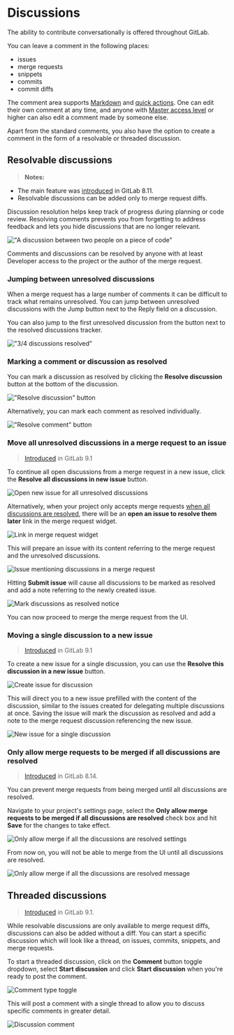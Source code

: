 # Discussions

The ability to contribute conversationally is offered throughout GitLab.

You can leave a comment in the following places:

- issues
- merge requests
- snippets
- commits
- commit diffs

The comment area supports [Markdown] and [quick actions]. One can edit their
own comment at any time, and anyone with [Master access level][permissions] or
higher can also edit a comment made by someone else.

Apart from the standard comments, you also have the option to create a comment
in the form of a resolvable or threaded discussion.

## Resolvable discussions

>**Notes:**
- The main feature was [introduced][ce-5022] in GitLab 8.11.
- Resolvable discussions can be added only to merge request diffs.

Discussion resolution helps keep track of progress during planning or code review.
Resolving comments prevents you from forgetting to address feedback and lets you
hide discussions that are no longer relevant.

!["A discussion between two people on a piece of code"][discussion-view]

Comments and discussions can be resolved by anyone with at least Developer
access to the project or the author of the merge request.

### Jumping between unresolved discussions

When a merge request has a large number of comments it can be difficult to track
what remains unresolved. You can jump between unresolved discussions with the
Jump button next to the Reply field on a discussion.

You can also jump to the first unresolved discussion from the button next to the
resolved discussions tracker.

!["3/4 discussions resolved"][discussions-resolved]

### Marking a comment or discussion as resolved

You can mark a discussion as resolved by clicking the **Resolve discussion**
button at the bottom of the discussion.

!["Resolve discussion" button][resolve-discussion-button]

Alternatively, you can mark each comment as resolved individually.

!["Resolve comment" button][resolve-comment-button]

### Move all unresolved discussions in a merge request to an issue

> [Introduced][ce-8266] in GitLab 9.1

To continue all open discussions from a merge request in a new issue, click the
**Resolve all discussions in new issue** button.

![Open new issue for all unresolved discussions](img/btn_new_issue_for_all_discussions.png)

Alternatively, when your project only accepts merge requests [when all discussions
are resolved](#only-allow-merge-requests-to-be-merged-if-all-discussions-are-resolved),
there will be an **open an issue to resolve them later** link in the merge
request widget.

![Link in merge request widget](img/resolve_discussion_open_issue.png)

This will prepare an issue with its content referring to the merge request and
the unresolved discussions.

![Issue mentioning discussions in a merge request](img/preview_issue_for_discussions.png)

Hitting **Submit issue** will cause all discussions to be marked as resolved and
add a note referring to the newly created issue.

![Mark discussions as resolved notice](img/resolve_discussion_issue_notice.png)

You can now proceed to merge the merge request from the UI.

### Moving a single discussion to a new issue

> [Introduced][ce-8266] in GitLab 9.1

To create a new issue for a single discussion, you can use the **Resolve this
discussion in a new issue** button.

![Create issue for discussion](img/new_issue_for_discussion.png)

This will direct you to a new issue prefilled with the content of the
discussion, similar to the issues created for delegating multiple
discussions at once. Saving the issue will mark the discussion as resolved and
add a note to the merge request discussion referencing the new issue.

![New issue for a single discussion](img/preview_issue_for_discussion.png)

### Only allow merge requests to be merged if all discussions are resolved

> [Introduced][ce-7125] in GitLab 8.14.

You can prevent merge requests from being merged until all discussions are
resolved.

Navigate to your project's settings page, select the
**Only allow merge requests to be merged if all discussions are resolved** check
box and hit **Save** for the changes to take effect.

![Only allow merge if all the discussions are resolved settings](img/only_allow_merge_if_all_discussions_are_resolved.png)

From now on, you will not be able to merge from the UI until all discussions
are resolved.

![Only allow merge if all the discussions are resolved message](img/only_allow_merge_if_all_discussions_are_resolved_msg.png)

## Threaded discussions

> [Introduced][ce-7527] in GitLab 9.1.

While resolvable discussions are only available to merge request diffs,
discussions can also be added without a diff. You can start a specific
discussion which will look like a thread, on issues, commits, snippets, and
merge requests.

To start a threaded discussion, click on the **Comment** button toggle dropdown,
select **Start discussion** and click **Start discussion** when you're ready to
post the comment.

![Comment type toggle](img/comment_type_toggle.gif)

This will post a comment with a single thread to allow you to discuss specific
comments in greater detail.

![Discussion comment](img/discussion_comment.png)

[ce-5022]: https://gitlab.com/gitlab-org/gitlab-ce/merge_requests/5022
[ce-7125]: https://gitlab.com/gitlab-org/gitlab-ce/merge_requests/7125
[ce-7527]: https://gitlab.com/gitlab-org/gitlab-ce/merge_requests/7527
[ce-7180]: https://gitlab.com/gitlab-org/gitlab-ce/merge_requests/7180
[ce-8266]: https://gitlab.com/gitlab-org/gitlab-ce/merge_requests/8266
[resolve-discussion-button]: img/resolve_discussion_button.png
[resolve-comment-button]: img/resolve_comment_button.png
[discussion-view]: img/discussion_view.png
[discussions-resolved]: img/discussions_resolved.png
[markdown]: ../markdown.md
[quick actions]: ../project/quick_actions.md
[permissions]: ../permissions.md
